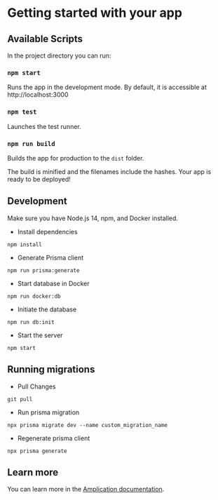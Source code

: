 # Getting started with your app

## Available Scripts

In the project directory you can run:

### `npm start`

Runs the app in the development mode.
By default, it is accessible at http://localhost:3000

### `npm test`

Launches the test runner.

### `npm run build`

Builds the app for production to the `dist` folder.

The build is minified and the filenames include the hashes.
Your app is ready to be deployed!

## Development

Make sure you have Node.js 14, npm, and Docker installed.

- Install dependencies

```
npm install
```

- Generate Prisma client

```
npm run prisma:generate
```

- Start database in Docker

```
npm run docker:db
```

- Initiate the database

```
npm run db:init
```

- Start the server

```
npm start
```

## Running migrations

- Pull Changes

```
git pull
```

- Run prisma migration

```
npx prisma migrate dev --name custom_migration_name
```

- Regenerate prisma client

```
npx prisma generate
```


## Learn more

You can learn more in the [Amplication documentation](https://docs.amplication.com/guides/getting-started).